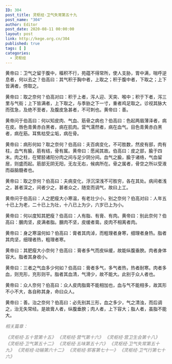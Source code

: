 ```yaml
---
ID: 304
post_title: 灵枢经·卫气失常第五十九
post_name: "304"
author: Editor
post_date: 2020-08-11 00:00:00
layout: post
link: http://kege.org.cn/304
published: true
tags: [ ]
categories:
  - 灵枢经
---
```

黄帝曰：卫气之留于腹中，稸积不行，苑蕴不得常所，使人支胁，胃中满，喘呼逆息者，何以去之？伯高曰：其气积于胸中者，上取之；积于腹中者，下取之；上下皆满者，傍取之。

黄帝曰：取之奈何？伯高对曰：积于上者，泻人迎、天突、喉中；积于下者，泻三里与气街；上下皆满者，上下取之，与季胁之下一寸，重者鸡足取之。诊视其脉大而弦急，及绝不至者，及腹皮急甚者，不可刺也。黄帝曰：善。

黄帝问于伯高曰：何以知皮肉、气血、筋骨之病也？伯高曰：色起两眉薄泽者，病在皮。唇色青黄赤白黑者，病在肌肉。营气濡然者，病在血气。目色青黄赤白黑者，病在筋。耳焦枯受尘垢，病在骨。

黄帝曰：病形何如？取之奈何？伯高曰：夫百病变化，不可胜数，然皮有部，肉有柱，血气有腧，筋有结，骨有属。黄帝曰：愿闻其故。伯高曰：皮之部，腧于四末。肉之柱，在臂胫诸阳分肉之间与足少阴分间。血气之腧，腧于诸络，气血留居，则盛而起。筋部无阴无阳，无左无右，候病所在。骨之属者，骨空之所以受液而益脑髓者也。

黄帝曰：取之奈何？伯高曰：夫病变化，浮沉深浅不可胜穷，各在其处。病间者浅之，甚者深之，间者少之，甚者众之，随变而调气，故曰上工。

黄帝问于伯高曰：人之肥瘦大小寒温，有老壮少小，别之奈何？伯高对曰：人年五十已上为老，二十已上为壮，十八已上为少，六岁已上为小。

黄帝曰：何以度知其肥瘦？伯高曰：人有脂、有膏、有肉。黄帝曰：别此奈何？伯高曰：䐃肉坚，皮满者脂。䐃肉不坚，皮缓者膏。皮肉不相离者肉。

黄帝曰：身之寒温何如？伯高曰：膏者其肉淖，而粗理者身寒，细理者身热。脂者其肉坚，细理者热，粗理者寒。

黄帝曰：其肥瘦大小奈何？伯高曰：膏者多气而皮纵缓，故能纵腹垂腴。肉者身体容大。脂者其身收小。

黄帝曰：三者之气血多少何如？伯高曰：膏者多气，多气者热，热者耐寒。肉者多血，则充形，充形则平。脂者其血清，气滑少，故不能大。此别于众人者也。

黄帝曰：众人奈何？伯高曰：众人皮肉脂膏不能相加也，血与气不能相多，故其形不小不大，各自称其身，命曰众人。

黄帝曰：善。治之奈何？伯高曰：必先别其三形，血之多少，气之清浊，而后调之，治无失常经。是故膏人者，纵腹垂腴；肉人者，上下容大；脂人者，虽脂不能大。

<span style="color: #808080;"><em>相关篇章：</em></span>

<span style="color: #808080;"><em>《灵枢经·五十营第十五》</em></span>
<span style="color: #808080;"><em>《灵枢经·营气第十六》</em></span>
<span style="color: #808080;"><em>《灵枢经·营卫生会第十八》</em></span>
<span style="color: #808080;"><em>《灵枢经·卫气第五十二》</em></span>
<span style="color: #808080;"><em>《灵枢经·五味第五十六》</em></span>
<span style="color: #808080;"><em>《灵枢经·卫气失常第五十九》</em></span>
<span style="color: #808080;"><em>《灵枢经·动输第六十二》</em></span>
<span style="color: #808080;"><em>《灵枢经·邪客第七十一》</em></span>
<span style="color: #808080;"><em>《灵枢经·卫气行第七十六》</em></span>